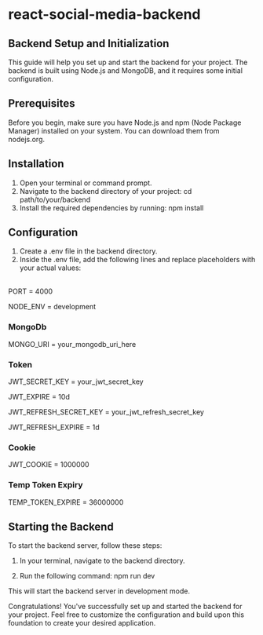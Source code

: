 # react-social-media-backend

## Backend Setup and Initialization
This guide will help you set up and start the backend for your project. The backend is built using Node.js and MongoDB, and it requires some initial configuration.

## Prerequisites
Before you begin, make sure you have Node.js and npm (Node Package Manager) installed on your system. You can download them from nodejs.org.

## Installation
1. Open your terminal or command prompt.
2. Navigate to the backend directory of your project: cd path/to/your/backend
3. Install the required dependencies by running: npm install

## Configuration
1. Create a .env file in the backend directory.
2. Inside the .env file, add the following lines and replace placeholders with your actual values:

  <br>PORT = 4000<br>
  
  NODE_ENV = development
  
  ### MongoDb
  MONGO_URI = your_mongodb_uri_here
  
  ### Token
  JWT_SECRET_KEY = your_jwt_secret_key
  
  JWT_EXPIRE = 10d
  
  JWT_REFRESH_SECRET_KEY = your_jwt_refresh_secret_key <br>
  
  JWT_REFRESH_EXPIRE = 1d
  
  ### Cookie
  JWT_COOKIE = 1000000
  
  ### Temp Token Expiry
  TEMP_TOKEN_EXPIRE = 36000000

## Starting the Backend
To start the backend server, follow these steps:

1. In your terminal, navigate to the backend directory.

2. Run the following command: npm run dev

This will start the backend server in development mode.

Congratulations! You've successfully set up and started the backend for your project. 
Feel free to customize the configuration and build upon this foundation to create your desired application.
